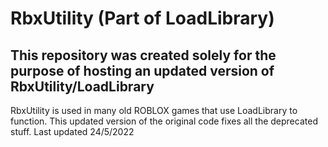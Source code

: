 # RbxUtility (Part of LoadLibrary)
## This repository was created solely for the purpose of hosting an updated version of RbxUtility/LoadLibrary
RbxUtility is used in many old ROBLOX games that use LoadLibrary to function.
This updated version of the original code fixes all the deprecated stuff.
Last updated 24/5/2022
